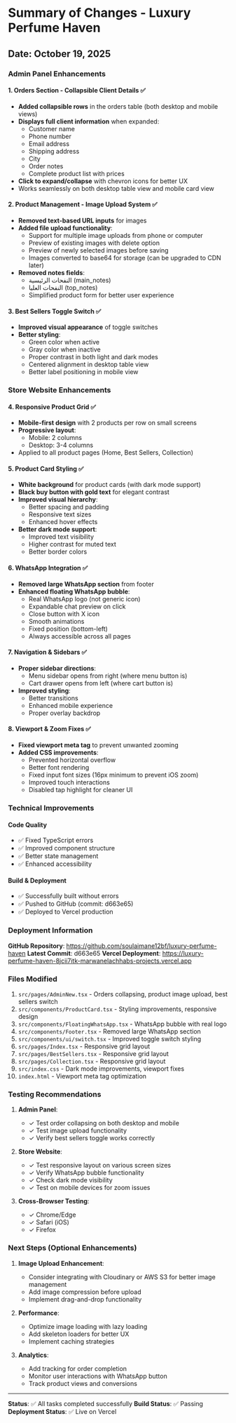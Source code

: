 # Summary of Changes - Luxury Perfume Haven

## Date: October 19, 2025

### Admin Panel Enhancements

#### 1. Orders Section - Collapsible Client Details ✅
- **Added collapsible rows** in the orders table (both desktop and mobile views)
- **Displays full client information** when expanded:
  - Customer name
  - Phone number
  - Email address
  - Shipping address
  - City
  - Order notes
  - Complete product list with prices
- **Click to expand/collapse** with chevron icons for better UX
- Works seamlessly on both desktop table view and mobile card view

#### 2. Product Management - Image Upload System ✅
- **Removed text-based URL inputs** for images
- **Added file upload functionality**:
  - Support for multiple image uploads from phone or computer
  - Preview of existing images with delete option
  - Preview of newly selected images before saving
  - Images converted to base64 for storage (can be upgraded to CDN later)
- **Removed notes fields**:
  - النفحات الرئيسية (main_notes)
  - النفحات العليا (top_notes)
  - Simplified product form for better user experience

#### 3. Best Sellers Toggle Switch ✅
- **Improved visual appearance** of toggle switches
- **Better styling**:
  - Green color when active
  - Gray color when inactive
  - Proper contrast in both light and dark modes
  - Centered alignment in desktop table view
  - Better label positioning in mobile view

### Store Website Enhancements

#### 4. Responsive Product Grid ✅
- **Mobile-first design** with 2 products per row on small screens
- **Progressive layout**:
  - Mobile: 2 columns
  - Desktop: 3-4 columns
- Applied to all product pages (Home, Best Sellers, Collection)

#### 5. Product Card Styling ✅
- **White background** for product cards (with dark mode support)
- **Black buy button with gold text** for elegant contrast
- **Improved visual hierarchy**:
  - Better spacing and padding
  - Responsive text sizes
  - Enhanced hover effects
- **Better dark mode support**:
  - Improved text visibility
  - Higher contrast for muted text
  - Better border colors

#### 6. WhatsApp Integration ✅
- **Removed large WhatsApp section** from footer
- **Enhanced floating WhatsApp bubble**:
  - Real WhatsApp logo (not generic icon)
  - Expandable chat preview on click
  - Close button with X icon
  - Smooth animations
  - Fixed position (bottom-left)
  - Always accessible across all pages

#### 7. Navigation & Sidebars ✅
- **Proper sidebar directions**:
  - Menu sidebar opens from right (where menu button is)
  - Cart drawer opens from left (where cart button is)
- **Improved styling**:
  - Better transitions
  - Enhanced mobile experience
  - Proper overlay backdrop

#### 8. Viewport & Zoom Fixes ✅
- **Fixed viewport meta tag** to prevent unwanted zooming
- **Added CSS improvements**:
  - Prevented horizontal overflow
  - Better font rendering
  - Fixed input font sizes (16px minimum to prevent iOS zoom)
  - Improved touch interactions
  - Disabled tap highlight for cleaner UI

### Technical Improvements

#### Code Quality
- ✅ Fixed TypeScript errors
- ✅ Improved component structure
- ✅ Better state management
- ✅ Enhanced accessibility

#### Build & Deployment
- ✅ Successfully built without errors
- ✅ Pushed to GitHub (commit: d663e65)
- ✅ Deployed to Vercel production

### Deployment Information

**GitHub Repository**: https://github.com/soulaimane12bf/luxury-perfume-haven
**Latest Commit**: d663e65
**Vercel Deployment**: https://luxury-perfume-haven-8jcii7itk-marwanelachhabs-projects.vercel.app

### Files Modified

1. `src/pages/AdminNew.tsx` - Orders collapsing, product image upload, best sellers switch
2. `src/components/ProductCard.tsx` - Styling improvements, responsive design
3. `src/components/FloatingWhatsApp.tsx` - WhatsApp bubble with real logo
4. `src/components/Footer.tsx` - Removed large WhatsApp section
5. `src/components/ui/switch.tsx` - Improved toggle switch styling
6. `src/pages/Index.tsx` - Responsive grid layout
7. `src/pages/BestSellers.tsx` - Responsive grid layout
8. `src/pages/Collection.tsx` - Responsive grid layout
9. `src/index.css` - Dark mode improvements, viewport fixes
10. `index.html` - Viewport meta tag optimization

### Testing Recommendations

1. **Admin Panel**:
   - ✓ Test order collapsing on both desktop and mobile
   - ✓ Test image upload functionality
   - ✓ Verify best sellers toggle works correctly

2. **Store Website**:
   - ✓ Test responsive layout on various screen sizes
   - ✓ Verify WhatsApp bubble functionality
   - ✓ Check dark mode visibility
   - ✓ Test on mobile devices for zoom issues

3. **Cross-Browser Testing**:
   - ✓ Chrome/Edge
   - ✓ Safari (iOS)
   - ✓ Firefox

### Next Steps (Optional Enhancements)

1. **Image Upload Enhancement**:
   - Consider integrating with Cloudinary or AWS S3 for better image management
   - Add image compression before upload
   - Implement drag-and-drop functionality

2. **Performance**:
   - Optimize image loading with lazy loading
   - Add skeleton loaders for better UX
   - Implement caching strategies

3. **Analytics**:
   - Add tracking for order completion
   - Monitor user interactions with WhatsApp button
   - Track product views and conversions

---

**Status**: ✅ All tasks completed successfully
**Build Status**: ✅ Passing
**Deployment Status**: ✅ Live on Vercel
